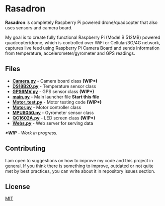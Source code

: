 # Rasadron
**Rasadron** is completely Raspberry Pi powered drone/quadcopter that also uses sensors and camera board.

My goal is to create fully functional Raspberry Pi (Model B 512MB) powered quadcopter/drone, which is controlled over WiFi or Cellular/3G/4G network, captures live feed using Raspberry Pi Camera Board and sends information from temperature, accelerometer/gyrometer and GPS readings.

## Files
* **[Camera.py]** - Camera board class **(WIP\*)**
* **[DS18B20.py]** - Temperature sensor class
* **[GPS6MV.py]** - GPS sensor class **(WIP\*)**
* **[main.py]** - Main launcher file **Start this file**
* **[Motor_test.py]** - Motor testing code **(WIP\*)**
* **[Motor.py]** - Motor controller class
* **[MPU6050.py]** - Gyrometer sensor class
* **[QC1602A.py]** - LED screen class **(WIP\*)**
* **[Webs.py]** - Web server for serving data

_**\*WIP** - Work in progress._


## Contributing

I am open to suggestions on how to improve my code and this project in general. 
If you think there is something to improve, outdated or not quite met by best practices, you can write about it in repository issues section.

## License

[MIT]

[Camera.py]:Camera.py
[DS18B20.py]:DS18B20.py
[GPS6MV.py]:GPS6MV.py
[main.py]:main.py
[Motor_test.py]:Motor_test.py
[Motor.py]:Motor.py
[MPU6050.py]:MPU6050.py
[QC1602A.py]:QC1602A.py
[Webs.py]:Webs.py

[MIT]:LICENSE
